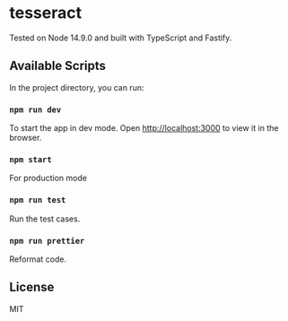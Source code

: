 # tesseract

Tested on Node 14.9.0 and built with TypeScript and Fastify.

## Available Scripts

In the project directory, you can run:

### `npm run dev`

To start the app in dev mode. Open [http://localhost:3000](http://localhost:3000) to view it in the browser.

### `npm start`

For production mode

### `npm run test`

Run the test cases.

### `npm run prettier`

Reformat code.

## License

MIT
